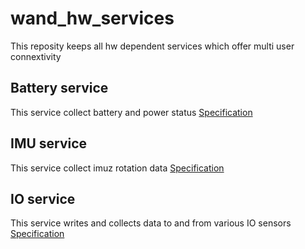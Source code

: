 # wand_hw_services
This reposity keeps all hw dependent services which offer multi user connextivity

## Battery service
This service collect battery and power status
[Specification](SPEC_battery.md)

## IMU service
This service collect imuz rotation data
[Specification](SPEC_imu.md)


## IO service
This service writes and collects data to and from various IO sensors
[Specification](SPEC_io.md)
